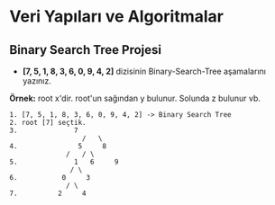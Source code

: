# Veri Yapıları ve Algoritmalar

## Binary Search Tree Projesi
* **[7, 5, 1, 8, 3, 6, 0, 9, 4, 2]** dizisinin Binary-Search-Tree aşamalarını yazınız.

**Örnek:** root x'dir. root'un sağından y bulunur. Solunda z bulunur vb.

```
1. [7, 5, 1, 8, 3, 6, 0, 9, 4, 2] -> Binary Search Tree
2. root [7] seçtik.
3.	 			7
			      /   \
4. 			     5	   8
		   	  /	  / \
5.		        1	6     9
		       / \
6.		     0	   3
			  / \
7.		   	2     4
```